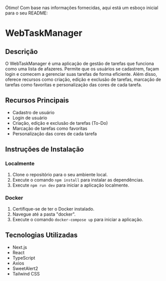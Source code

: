 Ótimo! Com base nas informações fornecidas, aqui está um esboço inicial para o seu README:

# WebTaskManager

## Descrição

O WebTaskManager é uma aplicação de gestão de tarefas que funciona como uma lista de afazeres. Permite que os usuários se cadastrem, façam login e comecem a gerenciar suas tarefas de forma eficiente. Além disso, oferece recursos como criação, edição e exclusão de tarefas, marcação de tarefas como favoritas e personalização das cores de cada tarefa.

## Recursos Principais

-   Cadastro de usuário
-   Login de usuário
-   Criação, edição e exclusão de tarefas (To-Do)
-   Marcação de tarefas como favoritas
-   Personalização das cores de cada tarefa

## Instruções de Instalação

### Localmente

1. Clone o repositório para o seu ambiente local.
2. Execute o comando `npm install` para instalar as dependências.
3. Execute `npm run dev` para iniciar a aplicação localmente.

### Docker

1. Certifique-se de ter o Docker instalado.
2. Navegue até a pasta "docker".
3. Execute o comando `docker-compose up` para iniciar a aplicação.

## Tecnologias Utilizadas

-   Next.js
-   React
-   TypeScript
-   Axios
-   SweetAlert2
-   Tailwind CSS

